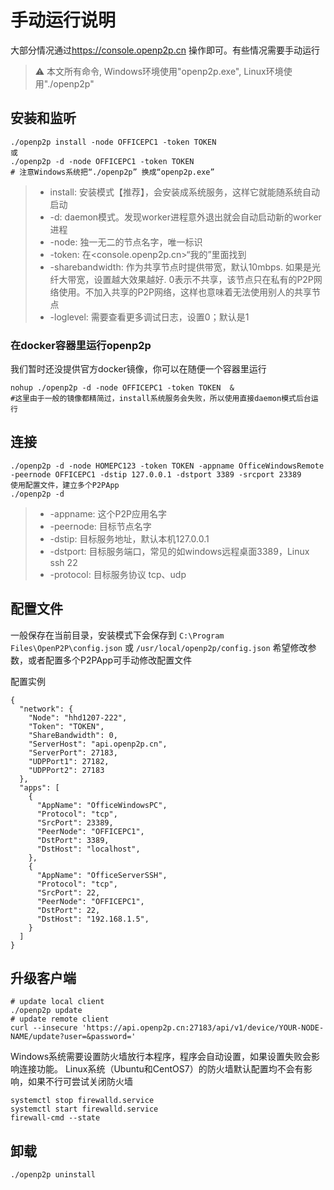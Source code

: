 # 手动运行说明
大部分情况通过<https://console.openp2p.cn> 操作即可。有些情况需要手动运行  
> :warning: 本文所有命令, Windows环境使用"openp2p.exe", Linux环境使用"./openp2p"


## 安装和监听
```
./openp2p install -node OFFICEPC1 -token TOKEN  
或
./openp2p -d -node OFFICEPC1 -token TOKEN  
# 注意Windows系统把“./openp2p” 换成“openp2p.exe”
```
>* install: 安装模式【推荐】，会安装成系统服务，这样它就能随系统自动启动
>* -d: daemon模式。发现worker进程意外退出就会自动启动新的worker进程
>* -node: 独一无二的节点名字，唯一标识
>* -token: 在<console.openp2p.cn>“我的”里面找到
>* -sharebandwidth: 作为共享节点时提供带宽，默认10mbps. 如果是光纤大带宽，设置越大效果越好. 0表示不共享，该节点只在私有的P2P网络使用。不加入共享的P2P网络，这样也意味着无法使用别人的共享节点
>* -loglevel: 需要查看更多调试日志，设置0；默认是1

### 在docker容器里运行openp2p
我们暂时还没提供官方docker镜像，你可以在随便一个容器里运行
```
nohup ./openp2p -d -node OFFICEPC1 -token TOKEN  &
#这里由于一般的镜像都精简过，install系统服务会失败，所以使用直接daemon模式后台运行
```
## 连接
```
./openp2p -d -node HOMEPC123 -token TOKEN -appname OfficeWindowsRemote -peernode OFFICEPC1 -dstip 127.0.0.1 -dstport 3389 -srcport 23389
使用配置文件，建立多个P2PApp
./openp2p -d   
```
>* -appname: 这个P2P应用名字
>* -peernode: 目标节点名字
>* -dstip: 目标服务地址，默认本机127.0.0.1
>* -dstport: 目标服务端口，常见的如windows远程桌面3389，Linux ssh 22
>* -protocol: 目标服务协议 tcp、udp

## 配置文件
一般保存在当前目录，安装模式下会保存到 `C:\Program Files\OpenP2P\config.json` 或 `/usr/local/openp2p/config.json`
希望修改参数，或者配置多个P2PApp可手动修改配置文件

配置实例
```
{
  "network": {
    "Node": "hhd1207-222",
    "Token": "TOKEN",
    "ShareBandwidth": 0,
    "ServerHost": "api.openp2p.cn",
    "ServerPort": 27183,
    "UDPPort1": 27182,
    "UDPPort2": 27183
  },
  "apps": [
    {
      "AppName": "OfficeWindowsPC",
      "Protocol": "tcp",
      "SrcPort": 23389,
      "PeerNode": "OFFICEPC1",
      "DstPort": 3389,
      "DstHost": "localhost",
    },
    {
      "AppName": "OfficeServerSSH",
      "Protocol": "tcp",
      "SrcPort": 22,
      "PeerNode": "OFFICEPC1",
      "DstPort": 22,
      "DstHost": "192.168.1.5",
    }
  ]
}
```

## 升级客户端
```
# update local client
./openp2p update  
# update remote client
curl --insecure 'https://api.openp2p.cn:27183/api/v1/device/YOUR-NODE-NAME/update?user=&password='
```

Windows系统需要设置防火墙放行本程序，程序会自动设置，如果设置失败会影响连接功能。
Linux系统（Ubuntu和CentOS7）的防火墙默认配置均不会有影响，如果不行可尝试关闭防火墙
```
systemctl stop firewalld.service
systemctl start firewalld.service
firewall-cmd --state
```

## 卸载
```
./openp2p uninstall
```